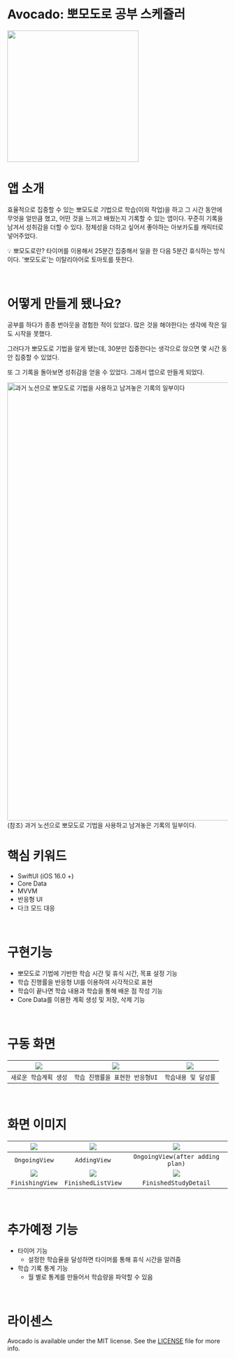 # Avocado: 뽀모도로 공부 스케쥴러

<img width= 300 src="https://user-images.githubusercontent.com/99034396/233616197-55ecdaf5-ac7b-4e72-889e-d113d0bbacd3.png"></img>


# 앱 소개

효율적으로 집중할 수 있는 뽀모도로 기법으로 학습(이외 작업)을 하고 그 시간 동안에 무엇을 얼만큼 했고, 어떤 것을 느끼고 배웠는지 기록할 수 있는 앱이다. 꾸준히 기록을 남겨서 성취감을 더할 수 있다. 정체성을 더하고 싶어서 좋아하는 아보카도를 캐릭터로 넣어주었다.

💡 뽀모도로란?
타이머를 이용해서 25분간 집중해서 일을 한 다음 5분간 휴식하는 방식이다. '뽀모도로'는 이탈리아어로 토마토를 뜻한다.

<br>

# 어떻게 만들게 됐나요?

공부를 하다가 종종 번아웃을 경험한 적이 있었다. 많은 것을 해야한다는 생각에 작은 일도 시작을 못했다.

그러다가 뽀모도로 기법을 알게 됐는데, 30분만 집중한다는 생각으로 앉으면 몇 시간 동안 집중할 수 있었다.

또 그 기록을 돌아보면 성취감을 얻을 수 있었다. 그래서 앱으로 만들게 되었다.

<img width="1000" alt="과거 노션으로 뽀모도로 기법을 사용하고 남겨놓은 기록의 일부이다" src="https://user-images.githubusercontent.com/99034396/233617290-efcfe7ca-f8c0-44b2-b197-06f6f9b198f0.png">
(참조) 과거 노션으로 뽀모도로 기법을 사용하고 남겨놓은 기록의 일부이다.

<br>

# 핵심 키워드

- SwiftUI (iOS 16.0 +)
- Core Data
- MVVM
- 반응형 UI
- 다크 모드 대응

<br>

# 구현기능

- 뽀모도로 기법에 기반한 학습 시간 및 휴식 시간, 목표 설정 기능
- 학습 진행률을 반응형 UI를 이용하여 시각적으로 표현
- 학습이 끝나면 학습 내용과 학습을 통해 배운 점 작성 기능
- Core Data를 이용한 계획 생성 및 저장, 삭제 기능

<br>

# 구동 화면
|<img src="https://user-images.githubusercontent.com/99034396/233617520-ea13f0e6-d9ac-4f12-bd2f-5ee57b4e004a.gif"></img>|<img src="https://user-images.githubusercontent.com/99034396/233617543-92127c0b-2dbc-4d1c-a2cd-83596119fc8a.gif"></img>|<img src="https://user-images.githubusercontent.com/99034396/233617555-78323655-b98d-4ae5-943b-3650ced042fb.gif"></img>|
|:-:|:-:|:-:|
|`새로운 학습계획 생성`|`학습 진행률을 표현한 반응형UI`|`학습내용 및 달성률`|

<br>

# 화면 이미지
|<img src="https://user-images.githubusercontent.com/99034396/233618932-cee086fa-f7e0-4514-bd84-e8e05c049545.png"></img>|<img src="https://user-images.githubusercontent.com/99034396/233618950-d3ee4693-0504-407c-b47a-7675ab9b516b.png"></img>|<img src="https://user-images.githubusercontent.com/99034396/233618957-11d6e8cf-2168-4846-987c-977cd94cd8e2.png"></img>|
|:-:|:-:|:-:|
|`OngoingView`|`AddingView`|`OngoingView(after adding plan)`|
|<img src="https://user-images.githubusercontent.com/99034396/233618982-840c7c81-1d2d-4e7e-b777-7cca4e6a99ca.png"></img>|<img src="https://user-images.githubusercontent.com/99034396/233618986-471357bd-1fa7-4dbc-a49c-92b3b2273552.png"></img>|<img src="https://user-images.githubusercontent.com/99034396/233618989-a934176a-33ec-4d15-a843-a67e3eb31c0a.png"></img>|
|`FinishingView`|`FinishedListView`|`FinishedStudyDetail`|

<br>

# 추가예정 기능

- 타이머 기능
    - 설정한 학습율을 달성하면 타이머를 통해 휴식 시간을 알려줌
- 학습 기록 통계 기능
    - 월 별로 통계를 만들어서 학습량을 파악할 수 있음

<br>

# 라이센스

Avocado is available under the MIT license. See the [LICENSE](https://github.com/APPSCHOOL1-REPO/mydiary-20230110-personal-16/blob/main/LICENSE.md) file for more info.
